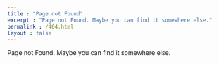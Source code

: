 ```yaml
---
title : "Page not Found"
excerpt : "Page not Found. Maybe you can find it somewhere else."
permalink : /404.html
layout : false
---
```


Page not Found. Maybe you can find it somewhere else.

<script>
    var GOOG_FIXUAL_LANG = 'en';
    var GOOD_FIXUAL_SITE = 'https://synoti21.github.io'
</script>
<script src="https://linkhelp.clients.google.com/tbproxy/lh/wm/fixurl.js">
</script>
